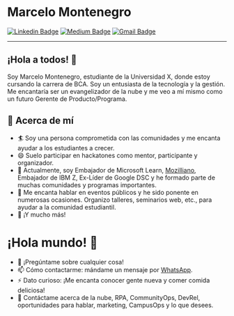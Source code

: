 # Marcelo Montenegro
[![Linkedin Badge](https://img.shields.io/badge/-tu_nombre_de_Linkedin-blue?style=flat-square&logo=Linkedin&logoColor=white&link=https://www.linkedin.com/in/tu_perfil_de_Linkedin/)](https://www.linkedin.com/in/tu_perfil_de_Linkedin/) [![Medium Badge](https://img.shields.io/badge/-@tu_nombre_de_Medium-03a57a?style=flat-square&labelColor=000000&logo=Medium&link=https://medium.com/@tu_nombre_de_Medium/)](https://medium.com/tu_nombre_de_Medium/)
[![Gmail Badge](https://img.shields.io/badge/-tu_correo_electrónico-c14438?style=flat-square&logo=Gmail&logoColor=white&link=mailto:tu_correo_electrónico)](mailto:tu_correo_electrónico)

---

## ¡Hola a todos! 👋

Soy Marcelo Montenegro, estudiante de la Universidad X, donde estoy cursando la carrera de BCA. Soy un entusiasta de la tecnología y la gestión. Me encantaría ser un evangelizador de la nube y me veo a mí mismo como un futuro Gerente de Producto/Programa.

## 🧐 Acerca de mí
- 🏄‍ Soy una persona comprometida con las comunidades y me encanta ayudar a los estudiantes a crecer.
- 😄 Suelo participar en hackatones como mentor, participante y organizador.
- 🔭 Actualmente, soy Embajador de Microsoft Learn, [Mozilliano](https://mozillians.org/en-US/u/tu_nombre_de_Mozilliano/), Embajador de IBM Z, Ex-Líder de Google DSC y he formado parte de muchas comunidades y programas importantes.
- 🌱 Me encanta hablar en eventos públicos y he sido ponente en numerosas ocasiones. Organizo talleres, seminarios web, etc., para ayudar a la comunidad estudiantil.
- 👯 ¡Y mucho más!

# ¡Hola mundo! 🤔
- 💬 ¡Pregúntame sobre cualquier cosa!
- 📫 Cómo contactarme: mándame un mensaje por [WhatsApp](https://wa.me/tu_número_de_WhatsApp).
- ⚡ Dato curioso: ¡Me encanta conocer gente nueva y comer comida deliciosa!
- 💬 Contáctame acerca de la nube, RPA, CommunityOps, DevRel, oportunidades para hablar, marketing, CampusOps y lo que desees.
